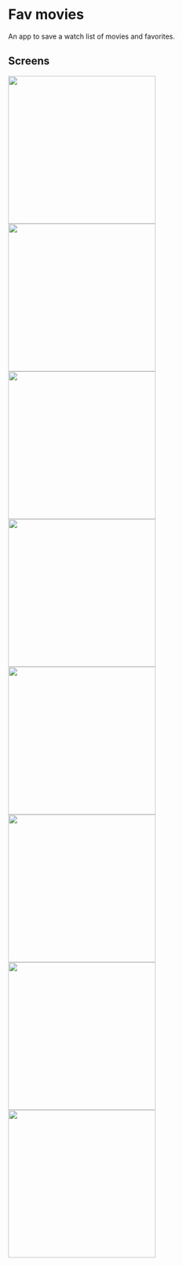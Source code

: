 # Fav movies
An app to save a watch list of movies and favorites.
## Screens
<img src="https://github.com/alexandrofuchs/fav_movies/blob/main/git_images/home_main_card.jpeg" width="300">

<img src="https://github.com/alexandrofuchs/fav_movies/blob/main/git_images/home_cards.jpeg" width="300">

<img src="https://github.com/alexandrofuchs/fav_movies/blob/main/git_images/search_movie.jpeg" width="300">

<img src="https://github.com/alexandrofuchs/fav_movies/blob/main/git_images/watchlist.jpeg" width="300">

<img src="https://github.com/alexandrofuchs/fav_movies/blob/main/git_images/details_page.jpeg" width="300">

<img src="https://github.com/alexandrofuchs/fav_movies/blob/main/git_images/details_page2.jpeg" width="300">

<img src="https://github.com/alexandrofuchs/fav_movies/blob/main/git_images/review.jpeg" width="300">

<img src="https://github.com/alexandrofuchs/fav_movies/blob/main/git_images/details_with_rating.jpeg" width="300">
